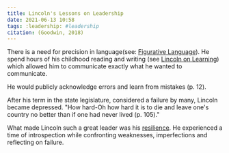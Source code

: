 ```yaml
---
title: Lincoln's Lessons on Leadership
date: 2021-06-13 10:58
tags: :leadership: #leadership
citation: (Goodwin, 2018)
---
```

There is a need for precision in language(see: [Figurative Language](202107271623.md)). He spend hours of his childhood reading and writing (see [Lincoln on Learning](202106131045.md)) which allowed him to communicate exactly what he wanted to communicate.

He would publicly acknowledge errors and learn from mistakes (p. 12).

After his term in the state legislature, considered a failure by many, Lincoln became depressed. "How hard-Oh how hard it is to die and leave one's country no better than if one had never lived (p. 105)." 

What made Lincoln such a great leader was his [resilience](202107130946.md). He experienced a time of introspection while confronting weaknesses, imperfections and reflecting on failure. 
